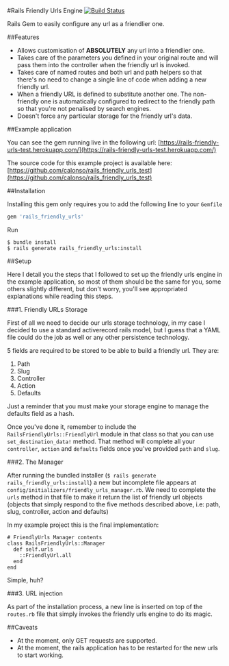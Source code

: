 #Rails Friendly Urls Engine [![Build Status](https://travis-ci.org/calonso/rails_friendly_urls.svg?branch=master)](https://travis-ci.org/calonso/rails_friendly_urls)

Rails Gem to easily configure any url as a friendlier one. 

##Features

* Allows customisation of **ABSOLUTELY** any url into a friendlier one.
* Takes care of the parameters you defined in your original route and will pass them into the controller when the friendly url is invoked.
* Takes care of named routes and both url and path helpers so that there's no need to change a single line of code when adding a new friendly url.
* When a friendly URL is defined to substitute another one. The non-friendly one is automatically configured to redirect to the friendly path so that you're not penalised by search engines.
* Doesn't force any particular storage for the friendly url's data.

##Example application

You can see the gem running live in the following url: [https://rails-friendly-urls-test.herokuapp.com/](https://rails-friendly-urls-test.herokuapp.com/)

The source code for this example project is available here: [https://github.com/calonso/rails_friendly_urls_test](https://github.com/calonso/rails_friendly_urls_test)

##Installation

Installing this gem only requires you to add the following line to your `Gemfile`

```ruby
gem 'rails_friendly_urls'
```

Run

```
$ bundle install
$ rails generate rails_friendly_urls:install
```

##Setup

Here I detail you the steps that I followed to set up the friendly urls engine in the example application, so most of them should be the same for you, some others slightly different, but don't worry, you'll see appropriated explanations while reading this steps.

###1. Friendly URLs Storage 

First of all we need to decide our urls storage technology, in my case I decided to use a standard activerecord rails model, but I guess that a YAML file could do the job as well or any other persistence technology.

5 fields are required to be stored to be able to build a friendly url. They are:

1. Path
2. Slug
3. Controller
4. Action
5. Defaults

Just a reminder that you must make your storage engine to manage the defaults field as a hash.

Once you've done it, remember to include the `RailsFriendlyUrls::FriendlyUrl` module in that class so that you can use `set_destination_data!` method. That method will complete all your `controller`, `action` and `defaults` fields once you've provided `path` and `slug`.

###2. The Manager

After running the bundled installer (`$ rails generate rails_friendly_urls:install`) a new but incomplete file appears at `config/initializers/friendly_urls_manager.rb`. We need to complete the `urls` method in that file to make it return the list of friendly url objects (objects that simply respond to the five methods described above, i.e: path, slug, controller, action and defaults)

In my example project this is the final implementation:

```
# FriendlyUrls Manager contents
class RailsFriendlyUrls::Manager 
  def self.urls
    ::FriendlyUrl.all
  end
end
```

Simple, huh?

###3. URL injection

As part of the installation process, a new line is inserted on top of the `routes.rb` file that simply invokes the friendly urls engine to do its magic.

##Caveats

* At the moment, only GET requests are supported.
* At the moment, the rails application has to be restarted for the new urls to start working.
